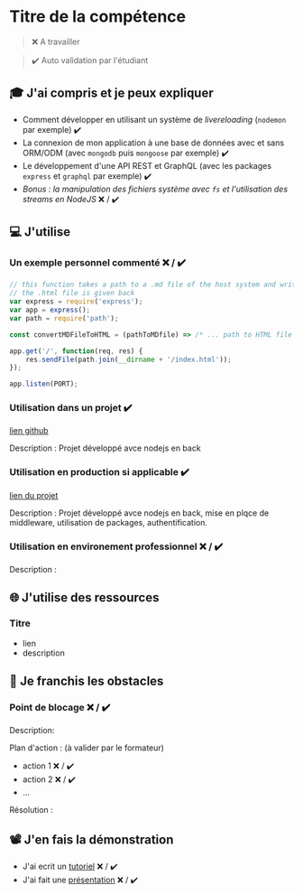 # Titre de la compétence

> ❌ A travailler

> ✔️ Auto validation par l'étudiant

## 🎓 J'ai compris et je peux expliquer

- Comment développer en utilisant un système de *livereloading* (`nodemon` par exemple) ✔️
- La connexion de mon application à une base de données avec et sans ORM/ODM (avec `mongodb` puis `mongoose` par exemple) ✔️
- Le développement d'une API REST et GraphQL (avec les packages `express` et `graphql` par exemple) ✔️
- *Bonus : la manipulation des fichiers système avec `fs` et l'utilisation des streams en NodeJS* ❌ / ✔️

## 💻 J'utilise

### Un exemple personnel commenté ❌ / ✔️

```javascript
// this function takes a path to a .md file of the host system and write the HTML version of this file
// the .html file is given back
var express = require('express');
var app = express();
var path = require('path');

const convertMDFileToHTML = (pathToMDfile) => /* ... path to HTML file */

app.get('/', function(req, res) {
    res.sendFile(path.join(__dirname + '/index.html'));
});

app.listen(PORT);
```

### Utilisation dans un projet ✔️

[lien github](https://github.com/WildCodeSchool/2022-03-JS-RemoteFR-Outsiders-P3-SocialTeamConsulting)

Description : Projet développé avce nodejs en back

### Utilisation en production si applicable ✔️

[lien du projet](https://social-team-consulting.remote-fr-3.wilders.dev/)

Description : Projet développé avce nodejs en back, mise en plqce de middleware, utilisation de packages, authentification.

### Utilisation en environement professionnel ❌ / ✔️

Description :

## 🌐 J'utilise des ressources

### Titre

- lien
- description

## 🚧 Je franchis les obstacles

### Point de blocage ❌ / ✔️

Description:

Plan d'action : (à valider par le formateur)

- action 1 ❌ / ✔️
- action 2 ❌ / ✔️
- ...

Résolution :

## 📽️ J'en fais la démonstration

- J'ai ecrit un [tutoriel](...) ❌ / ✔️
- J'ai fait une [présentation](...) ❌ / ✔️
